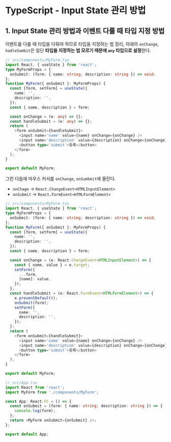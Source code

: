 # TypeScript - Input State 관리 방법

## 1. Input State 관리 방법과 이벤트 다룰 때 타입 지정 방법

이벤트를 다룰 때 타입을 다뤄야 하므로 타입을 지정하는 법 정리, 아래의 `onChange`, `hadleSumbit`은 일단 **타입을 지정하는 법 모르기 때문에 `any` 타입으로 설정**한다.

```ts
// src/components/MyForm.tsx
import React, { useState } from 'react';
type MyFormProps = {
  onSubmit: (form: { name: string; description: string }) => void;
};
function MyForm({ onSubmit }: MyFormProps) {
  const [form, setForm] = useState({
    name: '',
    description: '',
  });
  const { name, description } = form;

  const onChange = (e: any) => {};
  const handleSubmit = (e: any) => {};
  return (
    <form onSubmit={handleSubmit}>
      <input name='name' value={name} onChange={onChange} />
      <input name='description' value={description} onChange={onChange} />
      <button type='submit'>등록</button>
    </form>
  );
}

export default MyForm;
```

그런 다음에 마우스 커서를 `onChange`, `onSumbmit`에 올린다.

- `onChage` → `React.ChangeEvent<HTMLInputElement>`
- `onSubmit` → `React.FormEvent<HTMLFormElement>`

```ts
// src/components/MyForm.tsx
import React, { useState } from 'react';
type MyFormProps = {
  onSubmit: (form: { name: string; description: string }) => void;
};
function MyForm({ onSubmit }: MyFormProps) {
  const [form, setForm] = useState({
    name: '',
    description: '',
  });
  const { name, description } = form;

  const onChange = (e: React.ChangeEvent<HTMLInputElement>) => {
    const { name, value } = e.target;
    setForm({
      ...form,
      [name]: value,
    });
  };
  const handleSubmit = (e: React.FormEvent<HTMLFormElement>) => {
    e.preventDefault();
    onSubmit(form);
    setForm({
      name: '',
      description: '',
    });
  };
  return (
    <form onSubmit={handleSubmit}>
      <input name='name' value={name} onChange={onChange} />
      <input name='description' value={description} onChange={onChange} />
      <button type='submit'>등록</button>
    </form>
  );
}

export default MyForm;
```

```ts
// src/App.tsx
import React from 'react';
import MyForm from './components/MyForm';

const App: React.FC = () => {
  const onSubmit = (form: { name: string; description: string }) => {
    console.log(form);
  };
  return <MyForm onSubmit={onSubmit} />;
};

export default App;
```

